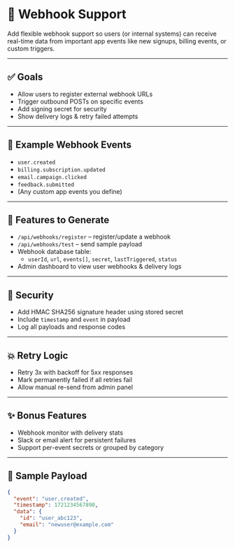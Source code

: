# 🔗 Webhook Support

Add flexible webhook support so users (or internal systems) can receive real-time data from important app events like new signups, billing events, or custom triggers.

---

## ✅ Goals

- Allow users to register external webhook URLs
- Trigger outbound POSTs on specific events
- Add signing secret for security
- Show delivery logs & retry failed attempts

---

## 🚀 Example Webhook Events

- `user.created`
- `billing.subscription.updated`
- `email.campaign.clicked`
- `feedback.submitted`
- (Any custom app events you define)

---

## 🔧 Features to Generate

- `/api/webhooks/register` – register/update a webhook
- `/api/webhooks/test` – send sample payload
- Webhook database table:
  - `userId`, `url`, `events[]`, `secret`, `lastTriggered`, `status`
- Admin dashboard to view user webhooks & delivery logs

---

## 🔐 Security

- Add HMAC SHA256 signature header using stored secret
- Include `timestamp` and `event` in payload
- Log all payloads and response codes

---

## 💥 Retry Logic

- Retry 3x with backoff for 5xx responses
- Mark permanently failed if all retries fail
- Allow manual re-send from admin panel

---

## ✨ Bonus Features

- Webhook monitor with delivery stats
- Slack or email alert for persistent failures
- Support per-event secrets or grouped by category

---

## 🧩 Sample Payload

```json
{
  "event": "user.created",
  "timestamp": 1721234567890,
  "data": {
    "id": "user_abc123",
    "email": "newuser@example.com"
  }
}
